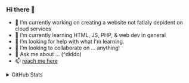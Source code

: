 ### Hi there 👋
- 🔭 I’m currently working on creating a website not fatialy depident on cloud services
- 🌱 I’m currently learning HTML, JS, PHP, & web dev in general
- 🤔 I’m looking for help with what I'm learning.
- 👯 I’m looking to collaborate on ... anything!
- 💬 Ask me about ... (^diddo)
- 📫 [reach me here](https://gregclacker.github.io/)

<details>
    <summary>GitHub Stats</summary>

 <img align="center" src="https://github-readme-stats.vercel.app/api?username=gregclacker&custom_title=GitHub%20stats&hide_border=true&theme=transparent&show_icons=true" alt="george boone github stats"> <img align="center" src="https://github-readme-stats.vercel.app/api/top-langs/?username=gregclacker&layout=compact&theme=transparent&hide_border=true" alt="most used languages on github">
</detials>